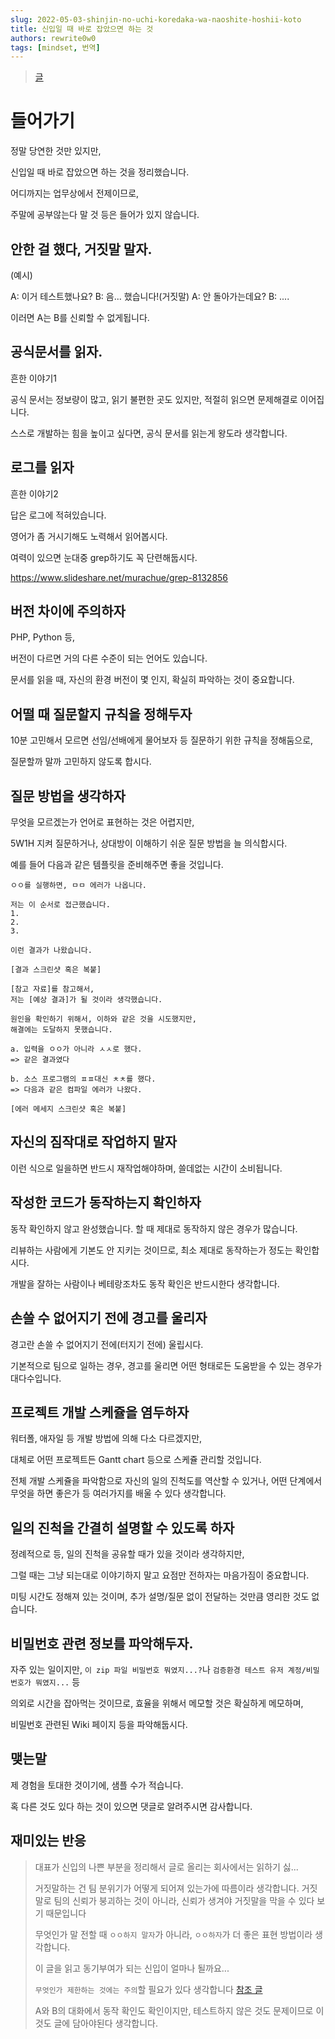 ```yaml
---
slug: 2022-05-03-shinjin-no-uchi-koredaka-wa-naoshite-hoshii-koto
title: 신입일 때 바로 잡았으면 하는 것
authors: rewrite0w0
tags: [mindset, 번역]
---
```


> [글](https://qiita.com/shimajiri/items/20b4679148e5e383c9d6)

# 들어가기

정말 당연한 것만 있지만,

신입일 때 바로 잡았으면 하는 것을 정리했습니다.

어디까지는 업무상에서 전제이므로,

주말에 공부않는다 말 것 등은 들어가 있지 않습니다.

## 안한 걸 했다, 거짓말 말자.

(예시)

A: 이거 테스트했나요?
B: 음... 했습니다!(거짓말)
A: 안 돌아가는데요?
B: ....

이러면 A는 B를 신뢰할 수 없게됩니다.

## 공식문서를 읽자.

흔한 이야기1

공식 문서는 정보량이 많고, 읽기 불편한 곳도 있지만, 적절히 읽으면 문제해결로 이어집니다.

스스로 개발하는 힘을 높이고 싶다면, 공식 문서를 읽는게 왕도라 생각합니다.

## 로그를 읽자

흔한 이야기2

답은 로그에 적혀있습니다.

영어가 좀 거시기해도 노력해서 읽어봅시다.

여력이 있으면 눈대중 grep하기도 꼭 단련해둡시다.

https://www.slideshare.net/murachue/grep-8132856

## 버전 차이에 주의하자

PHP, Python 등,

버전이 다르면 거의 다른 수준이 되는 언어도 있습니다.

문서를 읽을 때, 자신의 환경 버전이 몇 인지, 확실히 파악하는 것이 중요합니다.

## 어떨 때 질문할지 규칙을 정해두자

10분 고민해서 모르면 선임/선배에게 물어보자 등 질문하기 위한 규칙을 정해둠으로,

질문할까 말까 고민하지 않도록 합시다.

## 질문 방법을 생각하자

무엇을 모르겠는가 언어로 표현하는 것은 어렵지만,

5W1H 지켜 질문하거나, 상대방이 이해하기 쉬운 질문 방법을 늘 의식합시다.

예를 들어 다음과 같은 템플릿을 준비해주면 좋을 것입니다.

```
ㅇㅇ를 실행하면, ㅁㅁ 에러가 나옵니다.

저는 이 순서로 접근했습니다.
1.
2.
3.

이런 결과가 나왔습니다.

[결과 스크린샷 혹은 복붙]

[참고 자료]를 참고해서,
저는 [예상 결과]가 될 것이라 생각했습니다.

원인을 확인하기 위해서, 이하와 같은 것을 시도했지만,
해결에는 도달하지 못했습니다.

a. 입력을 ㅇㅇ가 아니라 ㅅㅅ로 했다.
=> 같은 결과였다

b. 소스 프로그램의 ㅍㅍ대신 ㅊㅊ를 했다.
=> 다음과 같은 컴파일 에러가 나왔다.

[에러 메세지 스크린샷 혹은 복붙]
```

## 자신의 짐작대로 작업하지 말자

이런 식으로 일을하면 반드시 재작업해야하며, 쓸데없는 시간이 소비됩니다.

## 작성한 코드가 동작하는지 확인하자

동작 확인하지 않고 완성했습니다. 할 때 제대로 동작하지 않은 경우가 많습니다.

리뷰하는 사람에게 기본도 안 지키는 것이므로,
최소 제대로 동작하는가 정도는 확인합시다.

개발을 잘하는 사람이나 베테랑조차도 동작 확인은 반드시한다 생각합니다.

## 손쓸 수 없어지기 전에 경고를 울리자

경고란 손쓸 수 없어지기 전에(터지기 전에) 울립시다.

기본적으로 팀으로 일하는 경우, 경고를 울리면 어떤 형태로든 도움받을 수 있는 경우가 대다수입니다.

## 프로젝트 개발 스케쥴을 염두하자

워터폴, 애자일 등 개발 방법에 의해 다소 다르겠지만,

대체로 어떤 프로젝트든 Gantt chart 등으로 스케쥴 관리할 것입니다.

전체 개발 스케쥴을 파악함으로 자신의 일의 진척도를 역산할 수 있거나, 어떤 단계에서 무엇을 하면 좋은가 등 여러가지를 배울 수 있다 생각합니다.

## 일의 진척을 간결히 설명할 수 있도록 하자

정례적으로 등, 일의 진척을 공유할 때가 있을 것이라 생각하지만,

그럴 때는 그냥 되는대로 이야기하지 말고 요점만 전하자는 마음가짐이 중요합니다.

미팅 시간도 정해져 있는 것이며, 추가 설명/질문 없이 전달하는 것만큼 영리한 것도 없습니다.

## 비밀번호 관련 정보를 파악해두자.

자주 있는 일이지만, `이 zip 파일 비밀번호 뭐였지...?`나 `검증환경 테스트 유저 계정/비밀번호가 뭐였지...` 등

의외로 시간을 잡아먹는 것이므로, 효율을 위해서 메모할 것은 확실하게 메모하며,

비밀번호 관련된 Wiki 페이지 등을 파악해둡시다.

## 맺는말

제 경험을 토대한 것이기에, 샘플 수가 적습니다.

혹 다른 것도 있다 하는 것이 있으면 댓글로 알려주시면 감사합니다.

## 재미있는 반응

> 대표가 신입의 나쁜 부분을 정리해서 글로 올리는 회사에서는 읽하기 싫...
>
> 거짓말하는 건 팀 분위기가 어떻게 되어져 있는가에 따름이라 생각합니다. 거짓말로 팀의 신뢰가 붕괴하는 것이 아니라, 신뢰가 생겨야 거짓말을 막을 수 있다 보기 때문입니다
>
> 무엇인가 말 전할 때 `ㅇㅇ하지 말자`가 아니라, `ㅇㅇ하자`가 더 좋은 표현 방법이라 생각합니다.
>
> 이 글을 읽고 동기부여가 되는 신입이 얼마나 될까요...
>
> `무엇인가 제한하는 것에는 주의`할 필요가 있다 생각합니다 [참조 글](https://note.com/kanam/n/na4d773932114)
>
> A와 B의 대화에서 동작 확인도 확인이지만, 테스트하지 않은 것도 문제이므로 이것도 글에 담아야된다 생각합니다.
